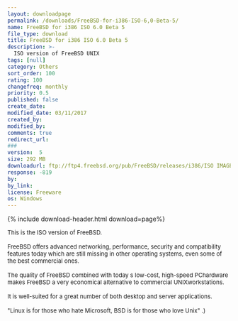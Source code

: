```yaml
---
layout: downloadpage
permalink: /downloads/FreeBSD-for-i386-ISO-6,0-Beta-5/
name: FreeBSD for i386 ISO 6.0 Beta 5
file_type: download
title: FreeBSD for i386 ISO 6.0 Beta 5
description: >-
  ISO version of FreeBSD UNIX
tags: [null]
category: Others
sort_order: 100
rating: 100
changefreq: monthly
priority: 0.5
published: false
create_date: 
modified_date: 03/11/2017
created_by: 
modified_by: 
comments: true
redirect_url: 
### 
version:  5
size: 292 MB
downloadurl: ftp://ftp4.freebsd.org/pub/FreeBSD/releases/i386/ISO IMAGES/7.0/7.0 BETA3 i386 livefs.iso
response: -819
by: 
by_link: 
license: Freeware
os: Windows
---
```


{% include download-header.html download=page%}

<p style="fix-download-text !important">
<p><font size="2">This is the ISO version of FreeBSD.<br />
<br />
FreeBSD offers advanced networking, performance, security and compatibility features today which are still missing in other operating systems, even some of the best commercial ones.<br />
<br />
The quality of FreeBSD combined with today s low-cost, high-speed PChardware makes FreeBSD a very economical alternative to commercial UNIXworkstations. <br />
<br />
It is well-suited for a great number of both desktop and server applications.<br />
<br />
"Linux is for those who hate Microsoft, BSD is for those who love Unix" .)</font></p></p>
